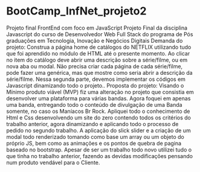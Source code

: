 # BootCamp_InfNet_projeto2
Projeto final FrontEnd com foco em JavaScript
Projeto Final da disciplina Javascript do curso de Desenvolvedor Web Full Stack do programa de Pós graduações em Tecnologia, Inovação e Negócios Digitais
Demanda do projeto:
Construa a página home de catálogos do NETFLIX utilizando tudo que foi aprendido no módulo de HTML até o presente momento. Ao clicar no item do catálogo deve abrir uma descrição sobre a série/filme, ou em nova aba ou modal. Não precisa criar cada página de cada série/filme, pode fazer uma genérica, mas que mostre como seria abrir a descrição da série/filme.
Nessa segunda parte, devemos implementar os códigos em Javascript dinamizando todo o projeto..
Proposta do projeto:
	Visando o Mínimo produto viável (MVP) fiz uma alteração no projeto que consistia em desenvolver uma plataforma para várias bandas. Agora foquei em apenas uma banda, entregando todo o conteúdo de divulgação de uma Banda somente, no caso os Maníacos Br Rock.
	Apliquei todo o conhecimento de Html e Css desenvolvendo um site do zero contendo todos os critérios do trabalho anterior, agora dinamizando e aplicando todo o processo de pedido no segundo trabalho.
	A aplicação do slick slider e a criação de um modal todo renderizado tomando como base um array ou um objeto do próprio JS, bem como as animações e os pontos de quebra de pagina baseado no bootstrap. Apesar de ser um trabalho todo novo utilizei tudo o que tinha no trabalho anterior, fazendo as devidas modificações pensando num produto vendável para o Cliente.
